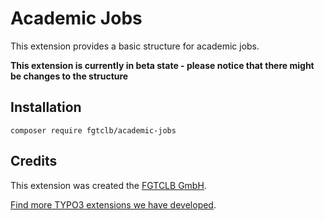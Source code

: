 # Academic Jobs

This extension provides a basic structure for academic jobs.

**This extension is currently in beta state - please notice that there might be changes to the structure**

## Installation

```shell
composer require fgtclb/academic-jobs
```

## Credits

This extension was created the [FGTCLB GmbH](https://www.fgtclb.com/).

[Find more TYPO3 extensions we have developed](https://github.com/fgtclb/).